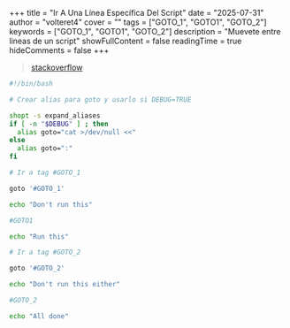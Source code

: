 +++
title = "Ir A Una Línea Específica Del Script"
date = "2025-07-31"
author = "volteret4"
cover = ""
tags = ["GOTO_1", "GOTO1", "GOTO_2"]
keywords = ["GOTO_1", "GOTO1", "GOTO_2"]
description = "Muevete entre lineas de un script"
showFullContent = false
readingTime = true
hideComments = false
+++


> [stackoverflow](https://stackoverflow.com/questions/9639103/is-there-a-goto-statement-in-bash)

```sh
#!/bin/bash

# Crear alias para goto y usarlo si DEBUG=TRUE

shopt -s expand_aliases
if [ -n "$DEBUG" ] ; then
  alias goto="cat >/dev/null <<"
else
  alias goto=":"
fi

# Ir a tag #GOTO_1

goto '#GOTO_1'

echo "Don't run this"

#GOTO1

echo "Run this"

# Ir a tag #GOTO_2

goto '#GOTO_2'

echo "Don't run this either"

#GOTO_2

echo "All done"
```
